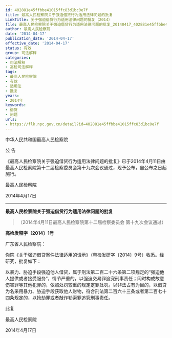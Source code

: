 ```yaml
---
id: 402881e45ffbbe41015ffc83d1bc0e7f
title: 最高人民检察院关于强迫借贷行为适用法律问题的批复
LinkTitle: 关于强迫借贷行为适用法律问题的批复（2014）
file: 最高人民检察院关于强迫借贷行为适用法律问题的批复_20140417_402881e45ffbbe41015ffc83d1bc0e7f.docx
author: 最高人民检察院
date: '2014-04-17'
publication_date: '2014-04-17'
effective_date: '2014-04-17'
status: 有效
group: 司法解释
categories:
- 司法解释
- 高检司法解释
tags:
- 最高人民检察院
- 有效
- 适用法
- 批复
years:
- 2014年
keywords:
- 借贷
- 问题
urls:
- https://flk.npc.gov.cn/detail?id=402881e45ffbbe41015ffc83d1bc0e7f
---
```


中华人民共和国最高人民检察院

公 告

《最高人民检察院关于强迫借贷行为适用法律问题的批复》已于2014年4月11日由最高人民检察院第十二届检察委员会第十九次会议通过，现予公布，自公布之日起施行。

最高人民检察院

2014年4月17日

---

**最高人民检察院关于强迫借贷行为适用法律问题的批复**

> （2014年4月11日最高人民检察院第十二届检察委员会
> 第十九次会议通过）

**高检发释字〔2014〕1号**

广东省人民检察院：

你院《关于强迫借贷案件法律适用的请示》（粤检发研字〔2014〕9号）收悉。经研究，批复如下：

以暴力、胁迫手段强迫他人借贷，属于刑法第二百二十六条第二项规定的“强迫他人提供或者接受服务”，情节严重的，以强迫交易罪追究刑事责任；同时构成故意伤害罪等其他犯罪的，依照处罚较重的规定定罪处罚。以非法占有为目的，以借贷为名采用暴力、胁迫手段获取他人财物，符合刑法第二百六十三条或者第二百七十四条规定的，以抢劫罪或者敲诈勒索罪追究刑事责任。

此复

最高人民检察院

2014年4月17日
